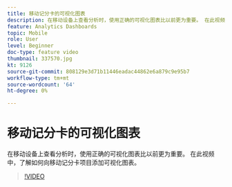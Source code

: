```yaml
---
title: 移动记分卡的可视化图表
description: 在移动设备上查看分析时，使用正确的可视化图表比以前更为重要。 在此视频中，了解如何向移动记分卡项目添加可视化图表。
feature: Analytics Dashboards
topic: Mobile
role: User
level: Beginner
doc-type: feature video
thumbnail: 337570.jpg
kt: 9126
source-git-commit: 808129e3d71b11446eadac44862e6a879c9e95b7
workflow-type: tm+mt
source-wordcount: '64'
ht-degree: 0%

---
```



# 移动记分卡的可视化图表

在移动设备上查看分析时，使用正确的可视化图表比以前更为重要。 在此视频中，了解如何向移动记分卡项目添加可视化图表。

>[!VIDEO](https://video.tv.adobe.com/v/337570/?quality=12&learn=on)
